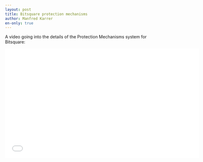 ```yaml
---
layout: post
title: Bitsquare protection mechanisms
author: Manfred Karrer
en-only: true
---
```

A video going into the details of the Protection Mechanisms system for Bitsquare:

<iframe src="//player.vimeo.com/video/110391150" width="640" height="360" frameborder="0" allowfullscreen="allowfullscreen"></iframe>

<script type="application/ld+json">
{
  "@context": "https://schema.org",
  "@type": "NewsArticle",
  "headline": "Bitsquare protection mechanisms",
  "description": "A video going into the details of the Protection Mechanisms system for Bitsquare",
  "image": "https://bisq.network/images/bisq-fav.png",  
  "author": {
    "@type": "Person",
    "name": "Manfred Karrer"
  },  
  "publisher": {
    "@type": "Organization",
    "name": "Bisq Decentralized Autonomous Organization",
    "logo": {
      "@type": "ImageObject",
      "url": "https://bisq.network/images/bisq-fav.png"
    }
  },
  "datePublished": "2014-04-21"
}
</script>
